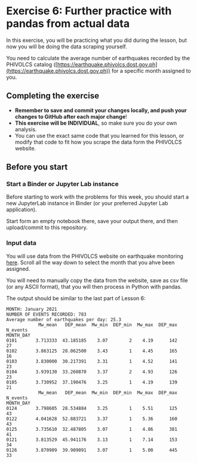 # Exercise 6: Further practice with pandas from actual data
In this exercise, you will be practicing what you did during the lesson, but now you will be doing the data scraping yourself.

You need to calculate the average number of earthquakes recorded by the PHIVOLCS catalog ([https://earthquake.phivolcs.dost.gov.ph](https://earthquake.phivolcs.dost.gov.ph)) for a specific month assigned to you.

## Completing the exercise

- **Remember to save and commit your changes locally, and push your changes to GitHub after each major change**!
- **This exercise will be INDIVIDUAL**, so make sure you do your own analysis.
- You can use the exact same code that you learned for this lesson, or modify that code to fit how you scrape the data form the PHIVOLCS website.

## Before you start

### Start a Binder or Jupyter Lab instance 

Before starting to work with the problems for this week, you should start a new JupyterLab instance in Binder (or your preferred Jupyter Lab application).

Start form an empty notebook there, save your output there, and then upload/commit to this repository.

### Input data

You will use data from the PHIVOLCS website on earthquake monitoring [here](https://earthquake.phivolcs.dost.gov.ph/). Scroll all the way down to select the month that you ahve been assigned.

You will need to manually copy the data from the website, save as csv file (or any ASCII format), that you will then process in Python with pandas.

The output should be similar to the last part of Lesson 6:

```
MONTH: January 2021
NUMBER OF EVENTS RECORDED: 783
Average number of earthquakes per day: 25.3
            Mw_mean   DEP_mean  Mw_min  DEP_min  Mw_max  DEP_max  N_events
MONTH_DAY                                                                 
0101       3.713333  43.185185    3.07        2    4.19      142        27
0102       3.863125  28.062500    3.43        1    4.45      165        16
0103       3.830000  30.217391    3.31        1    4.52      141        23
0104       3.939130  33.260870    3.37        2    4.93      126        23
0105       3.730952  37.190476    3.25        1    4.19      139        21
            Mw_mean   DEP_mean  Mw_min  DEP_min  Mw_max  DEP_max  N_events
MONTH_DAY                                                                 
0124       3.798605  28.534884    3.25        1    5.51      125        43
0122       4.041628  52.883721    3.37        1    5.36      160        43
0125       3.735610  32.487805    3.07        1    4.86      381        41
0121       3.813529  45.941176    3.13        1    7.14      153        34
0126       3.870909  39.909091    3.07        1    5.00      445        33
```
